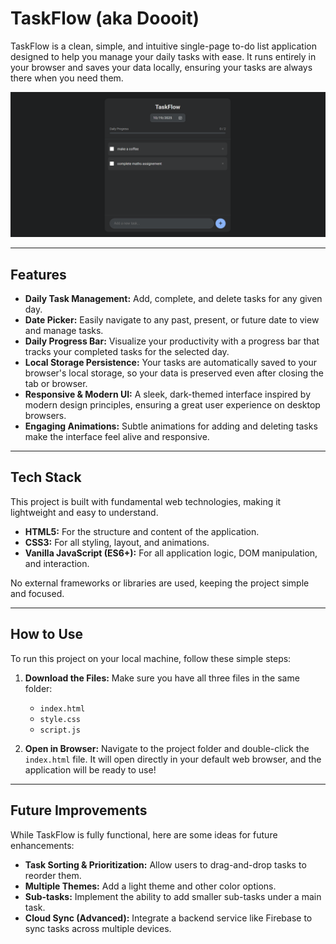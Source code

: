 # TaskFlow (aka Doooit)

TaskFlow is a clean, simple, and intuitive single-page to-do list application designed to help you manage your daily tasks with ease. It runs entirely in your browser and saves your data locally, ensuring your tasks are always there when you need them.

![TaskFlow Application Screenshot](apppic.png)


---

## Features

-   **Daily Task Management:** Add, complete, and delete tasks for any given day.
-   **Date Picker:** Easily navigate to any past, present, or future date to view and manage tasks.
-   **Daily Progress Bar:** Visualize your productivity with a progress bar that tracks your completed tasks for the selected day.
-   **Local Storage Persistence:** Your tasks are automatically saved to your browser's local storage, so your data is preserved even after closing the tab or browser.
-   **Responsive & Modern UI:** A sleek, dark-themed interface inspired by modern design principles, ensuring a great user experience on desktop browsers.
-   **Engaging Animations:** Subtle animations for adding and deleting tasks make the interface feel alive and responsive.

---

## Tech Stack

This project is built with fundamental web technologies, making it lightweight and easy to understand.

-   **HTML5:** For the structure and content of the application.
-   **CSS3:** For all styling, layout, and animations.
-   **Vanilla JavaScript (ES6+):** For all application logic, DOM manipulation, and interaction.

No external frameworks or libraries are used, keeping the project simple and focused.

---

## How to Use

To run this project on your local machine, follow these simple steps:

1.  **Download the Files:**
    Make sure you have all three files in the same folder:
    -   `index.html`
    -   `style.css`
    -   `script.js`

2.  **Open in Browser:**
    Navigate to the project folder and double-click the `index.html` file. It will open directly in your default web browser, and the application will be ready to use!

---

## Future Improvements

While TaskFlow is fully functional, here are some ideas for future enhancements:

-   **Task Sorting & Prioritization:** Allow users to drag-and-drop tasks to reorder them.
-   **Multiple Themes:** Add a light theme and other color options.
-   **Sub-tasks:** Implement the ability to add smaller sub-tasks under a main task.
-   **Cloud Sync (Advanced):** Integrate a backend service like Firebase to sync tasks across multiple devices.
